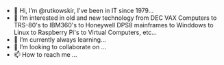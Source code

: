 - 👋 Hi, I’m @rutkowskir, I've been in IT since 1979...
- 👀 I’m interested in old and new technology from DEC VAX Computers to TRS-80's to IBM360's to Honeywell DPS8 mainframes to Winddows to Linux to Raspberry Pi's to Virtual Computers, etc...
- 🌱 I’m currently always learning...
- 💞️ I’m looking to collaborate on ...
- 📫 How to reach me ...

<!---
rutkowskir/rutkowskir is a ✨ special ✨ repository because its `README.md` (this file) appears on your GitHub profile.
You can click the Preview link to take a look at your changes.
--->
